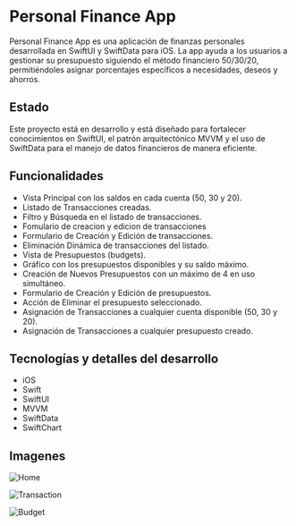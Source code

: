 # Personal Finance App

Personal Finance App es una aplicación de finanzas personales desarrollada en SwiftUI y SwiftData para iOS. La app ayuda a los usuarios a gestionar su presupuesto siguiendo el método financiero 50/30/20, permitiéndoles asignar porcentajes específicos a necesidades, deseos y ahorros.

## Estado 

Este proyecto está en desarrollo y está diseñado para fortalecer conocimientos en SwiftUI, el patrón arquitectónico MVVM y el uso de SwiftData para el manejo de datos financieros de manera eficiente.

## Funcionalidades 

- Vista Principal con los saldos en cada cuenta (50, 30 y 20).
- Listado de Transacciones creadas.
- Filtro y Búsqueda en el listado de transacciones.
- Fomulario de creacion y edicion de transacciones
- Formulario de Creación y Edición de transacciones.
- Eliminación Dinámica de transacciones del listado.
- Vista de Presupuestos (budgets).
- Gráfico con los presupuestos disponibles y su saldo máximo.
- Creación de Nuevos Presupuestos con un máximo de 4 en uso simultáneo.
- Formulario de Creación y Edición de presupuestos.
- Acción de Eliminar el presupuesto seleccionado.
- Asignación de Transacciones a cualquier cuenta disponible (50, 30 y 20).
- Asignación de Transacciones a cualquier presupuesto creado.

 ## Tecnologías y detalles del desarrollo
- iOS
- Swift
- SwiftUI
- MVVM
- SwiftData
- SwiftChart


## Imagenes 

![Home](https://sqrevjfizglmjxxfuvxy.supabase.co/storage/v1/object/sign/Talhua/Personal%20Finance/Home%20(1).png?token=eyJhbGciOiJIUzI1NiIsInR5cCI6IkpXVCJ9.eyJ1cmwiOiJUYWxodWEvUGVyc29uYWwgRmluYW5jZS9Ib21lICgxKS5wbmciLCJpYXQiOjE3MzE4NjIxMjYsImV4cCI6MTc2MzM5ODEyNn0.ELmby60G2yX2gKLHVRfkRjXEMxvoHUvovbhDtHDa60M&t=2024-11-17T16%3A47%3A54.806Z)

![Transaction](https://sqrevjfizglmjxxfuvxy.supabase.co/storage/v1/object/sign/Talhua/Personal%20Finance/List.png?token=eyJhbGciOiJIUzI1NiIsInR5cCI6IkpXVCJ9.eyJ1cmwiOiJUYWxodWEvUGVyc29uYWwgRmluYW5jZS9MaXN0LnBuZyIsImlhdCI6MTczMTg2MjE2NywiZXhwIjoxNzYzMzk4MTY3fQ.oZfL17pbyDPbanXkdSLwNwahPMkrEiLBA2-pbe-jJWY&t=2024-11-17T16%3A48%3A35.560Z)

![Budget](https://sqrevjfizglmjxxfuvxy.supabase.co/storage/v1/object/sign/Talhua/Personal%20Finance/Budget%20(1).png?token=eyJhbGciOiJIUzI1NiIsInR5cCI6IkpXVCJ9.eyJ1cmwiOiJUYWxodWEvUGVyc29uYWwgRmluYW5jZS9CdWRnZXQgKDEpLnBuZyIsImlhdCI6MTczMTg2MjE0NiwiZXhwIjoxNzYzMzk4MTQ2fQ.ualIti5kOaMpWhQX3eS7FtbRXsHJg8_Ju0jmJExuCNQ&t=2024-11-17T16%3A48%3A14.224Z)
